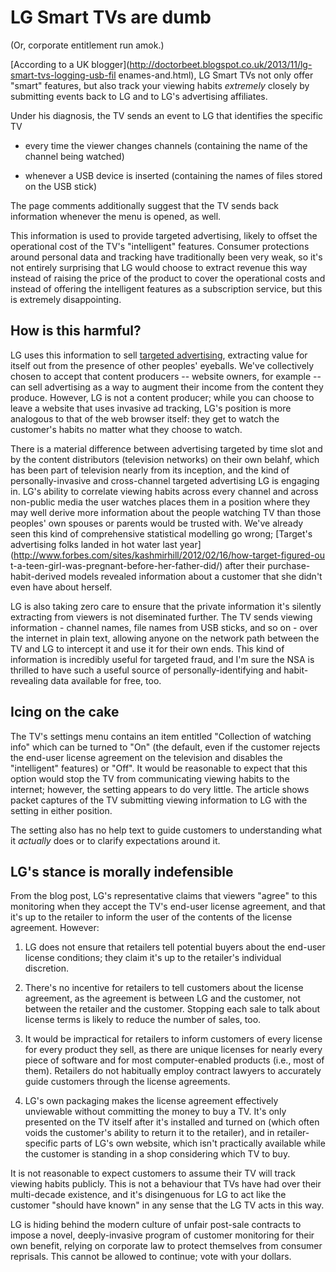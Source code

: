 # LG Smart TVs are dumb

(Or, corporate entitlement run amok.)

[According to a UK
blogger](http://doctorbeet.blogspot.co.uk/2013/11/lg-smart-tvs-logging-usb-fil
enames-and.html), LG Smart TVs not only offer "smart" features, but also
track your viewing habits _extremely_ closely by submitting events back to LG
and to LG's advertising affiliates.

Under his diagnosis, the TV sends an event to LG that identifies the specific TV

* every time the viewer changes channels (containing the name of the channel being watched)

* whenever a USB device is inserted (containing the names of files stored on the USB stick)

The page comments additionally suggest that the TV sends back information
whenever the menu is opened, as well.

This information is used to provide targeted advertising, likely to offset
the operational cost of the TV's "intelligent" features. Consumer protections
around personal data and tracking have traditionally been very weak, so it's
not entirely surprising that LG would choose to extract revenue this way
instead of raising the price of the product to cover the operational costs and instead of offering the intelligent features as a subscription service, but this is extremely disappointing.

## How is this harmful?

LG uses this information to sell [targeted
advertising](http://us.lgsmartad.com/main/main.lge), extracting value for
itself out from the presence of other peoples' eyeballs. We've collectively
chosen to accept that content producers -- website owners, for example -- can
sell advertising as a way to augment their income from the content they
produce. However, LG is not a content producer; while you can choose to leave
a website that uses invasive ad tracking, LG's position is more analogous to
that of the web browser itself: they get to watch the customer's habits no matter what they choose to watch.

There is a material difference between advertising targeted by time slot and
by the content distributors (television networks) on their own belahf, which
has been part of television nearly from its inception, and the kind of
personally-invasive and cross-channel targeted advertising LG is engaging in.
LG's ability to correlate viewing habits across every channel and across
non-public media the user watches places them in a position where they may
well derive more information about the people watching TV than those peoples'
own spouses or parents would be trusted with. We've already seen this kind of
comprehensive statistical modelling go wrong; [Target's advertising folks
landed in hot water last
year](http://www.forbes.com/sites/kashmirhill/2012/02/16/how-target-figured-ou
 t-a-teen-girl-was-pregnant-before-her-father-did/) after their
purchase-habit-derived models revealed information about a customer that she
didn't even have about herself.

LG is also taking zero care to ensure that the private information it's
silently extracting from viewers is not diseminated further. The TV sends
viewing information - channel names, file names from USB sticks, and so on -
over the internet in plain text, allowing anyone on the network path between
the TV and LG to intercept it and use it for their own ends. This kind of
information is incredibly useful for targeted fraud, and I'm sure the NSA is
thrilled to have such a useful source of personally-identifying and
habit-revealing data available for free, too.

## Icing on the cake

The TV's settings menu contains an item entitled "Collection of watching
info" which can be turned to "On" (the default, even if the customer rejects
the end-user license agreement on the television and disables the
"intelligent" features) or "Off". It would be reasonable to expect that this
option would stop the TV from communicating viewing habits to the internet;
however, the setting appears to do very little. The article shows packet
captures of the TV submitting viewing information to LG with the setting in
either position.

The setting also has no help text to guide customers to understanding what it
_actually_ does or to clarify expectations around it.

## LG's stance is morally indefensible

From the blog post, LG's representative claims that viewers "agree" to this
monitoring when they accept the TV's end-user license agreement, and that
it's up to the retailer to inform the user of the contents of the license
agreement. However:

1. LG does not ensure that retailers tell potential buyers about the end-user license conditions; they claim it's up to the retailer's individual discretion.

2. There's no incentive for retailers to tell customers about the license agreement, as the agreement is between LG and the customer, not between the retailer and the customer. Stopping each sale to talk about license terms is likely to reduce the number of sales, too.

3. It would be impractical for retailers to inform customers of every license for every product they sell, as there are unique licenses for nearly every piece of software and for most computer-enabled products (i.e., most of them). Retailers do not habitually employ contract lawyers to accurately guide customers through the license agreements.

4. LG's own packaging makes the license agreement effectively unviewable without committing the money to buy a TV. It's only presented on the TV itself after it's installed and turned on (which often voids the customer's ability to return it to the retailer), and in retailer-specific parts of LG's own website, which isn't practically available while the customer is standing in a shop considering which TV to buy.

It is not reasonable to expect customers to assume their TV will track
viewing habits publicly. This is not a behaviour that TVs have had over their
multi-decade existence, and it's disingenuous for LG to act like the customer
"should have known" in any sense that the LG TV acts in this way.

LG is hiding behind the modern culture of unfair post-sale contracts to
impose a novel, deeply-invasive program of customer monitoring for their own
benefit, relying on corporate law to protect themselves from consumer
reprisals. This cannot be allowed to continue; vote with your dollars.

